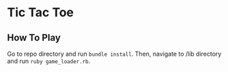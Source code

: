 # Tic Tac Toe

## How To Play
Go to repo directory and run `bundle install`. Then, navigate to /lib directory and run `ruby game_loader.rb`.